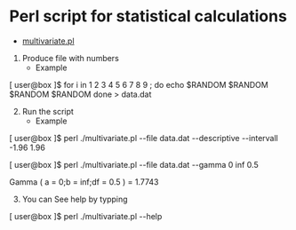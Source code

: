 Perl script for statistical calculations
========================================

- [multivariate.pl](http://ingwer500.github.io "ingwer on github.com")

1. Produce file with numbers
	* Example

[ user@box ]$ for i in 1 2 3 4 5 6 7 8 9 ; do echo $RANDOM $RANDOM $RANDOM $RANDOM  done > data.dat

2. Run the script
	* Example

[ user@box ]$ perl ./multivariate.pl --file data.dat --descriptive --intervall -1.96 1.96

[ user@box ]$ perl ./multivariate.pl --file data.dat --gamma 0 inf 0.5

Gamma ( a = 0;b = inf;df = 0.5 ) = 1.7743

3. You can See help by typping

[ user@box ]$ perl ./multivariate.pl --help
